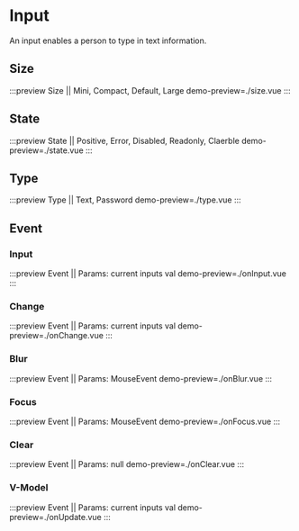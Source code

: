 # Input
An input enables a person to type in text information.

## Size
:::preview Size || Mini, Compact, Default, Large
demo-preview=./size.vue
:::

## State
:::preview State || Positive, Error, Disabled, Readonly, Claerble
demo-preview=./state.vue
:::

## Type
:::preview Type || Text, Password
demo-preview=./type.vue
:::

## Event
### Input
:::preview Event || Params: current inputs val
demo-preview=./onInput.vue
:::
### Change
:::preview Event || Params: current inputs val
demo-preview=./onChange.vue
:::
### Blur
:::preview Event || Params: MouseEvent
demo-preview=./onBlur.vue
:::
### Focus
:::preview Event || Params: MouseEvent
demo-preview=./onFocus.vue
:::
### Clear
:::preview Event || Params: null
demo-preview=./onClear.vue
:::
### V-Model
:::preview Event || Params: current inputs val
demo-preview=./onUpdate.vue
:::
